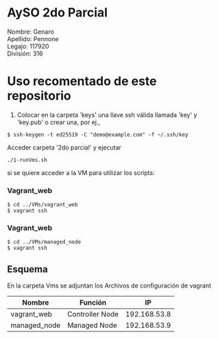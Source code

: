 # AySO 2do Parcial 

Nombre: Genaro        
Apellido: Pennone       
Legajo: 117920      
División: 316       

# Uso recomentado de este repositorio

1. Colocar en la carpeta 'keys' una llave ssh válida llamada 'key' y 'key.pub'
o crear una, por ej.,
```
$ ssh-keygen -t ed25519 -C "demo@example.com" -f ~/.ssh/key

```

Acceder carpeta '2do parcial' y ejecutar 

```
./1-runVms.sh
```
si se quiere acceder a la VM para utilizar los scripts:

### Vagrant_web
```
$ cd ../VMs/vagrant_web
$ vagrant ssh
```
### Vagrant_web
```
$ cd ../VMs/managed_node
$ vagrant ssh
```

## Esquema 
En la carpeta Vms se adjuntan los Archivos de configuración de vagrant

| Nombre         | Función          | IP             |
|----------------|------------------|----------------|
| vagrant_web    | Controller Node  | 192.168.53.8   |
| managed_node   | Managed Node     | 192.168.53.9   |

